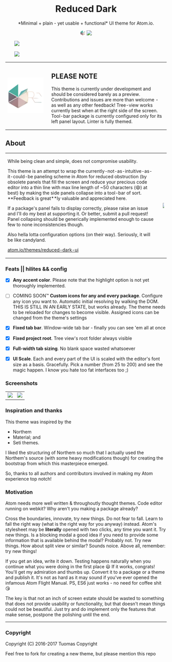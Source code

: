 
<h1 style='text-align: center'>Reduced Dark</h1>

<p align="center">
  *Minimal + plain - yet usable + functional* UI theme for Atom.io.
</p>

<p align="center">

  <img src="https://github.com/tuomashatakka/reduced-dark-ui/blob/master/assets/logo/logo-glyph.png" width=16 height=16 />
  <a href="https://atom.io/themes/reduced-dark-ui">
    <img src="https://img.shields.io/apm/dm/reduced-dark-ui.svg?style=flat-square">
    </a>

  <img src="https://github.com/favicon.ico" width=16 height=16/>&nbsp;&nbsp;
  <a href="https://github.com/tuomashatakka/reduced-dark-ui/releases/latest">
    <img src="https://img.shields.io/github/issues/tuomashatakka/reduced-dark-ui.svg?style=flat-square">
    </a>

  <img src="https://atom.io/favicon.ico" width=16 height=16/>&nbsp;&nbsp;
  <a href="https://atom.io/themes/reduced-dark-ui">
    <img src="https://img.shields.io/apm/v/reduced-dark-ui.svg?style=flat-square">
    </a>
</p>

<table><tr>

 <td>
  <img style='margin: 0 auto; width: 25%; max-width: 14em; min-width: 8em;' src="https://github.com/tuomashatakka/reduced-dark-ui/blob/master/assets/logo/logo.png"/>
 </td>


 <td>
  <h2 style='text-align: left'><span class='icon icon-alert' /> PLEASE NOTE</h2>
  <p align="left">
    This theme is currently under development and should be considered barely as a preview.
    Contributions and issues are more than welcome - as well as any other feedback!
    Tree-view works currently best when at the right side of the screen.
    Tool-bar package is currently configured only for its left panel layout.
    Linter is fully themed.
  </p>
 </td>
 
</tr></table>

## About


<table><tr>

 <td>

  <p>While being clean and simple, does not compromise usability.</p>

  <p>This theme is an attempt to wrap the currently-not-as-intuitive-as-it-could-be paneling scheme in Atom for reduced obstruction (by obsolete panels that fill the screen and reduce your precious code editor into a thin line with max line length of ~50 characters (😄) at best)
  by making the side panels collapse into a tool-bar of sort. **Feedback is great**ly valuable and appreciated here.</p>

  <p>If a package's panel fails to display correctly, please raise an issue and I'll do my best at supporting it. Or better, submit a pull request! Panel collapsing should be generically implemented enough to cause few to none inconsistencies though.</p>

  <p>Also hella lotta configuration options (on their way).
  Seriously, it will be like candyland.</p>

  <a href="https://atom.io/themes/reduced-dark-ui">atom.io/themes/reduced-dark-ui</a>

 </td>
  <td>
   <img src='https://tuomashatakka.github.io/reduced-dark-ui/assets/ss2016-11.png' style='float: right; width: 25%; margin: 4%' />
  </td>
  
</tr></table>


### Feats || hilites && config

 - [x] **Any accent color**. Please note that the highlight option is not yet thoroughly implemented.
 - [ ] COMING SOON™ **Custom icons for any and every package**. Configure any icon you want to. Automatic initial resolving by walking the DOM.
   THIS IS STILL IN AN EARLY STATE, but works already. The theme needs to be reloaded for changes to become visible. Assigned icons
   can be changed from the theme's settings
 - [x] **Fixed tab bar**. Window-wide tab bar - finally you can see 'em all at once
 - [x] **Fixed project root**. Tree view's root folder always visible
 - [x] **Full-width tab sizing**. No blank space wasted whatsoever
 - [x] **UI Scale**. Each and every part of the UI is scaled with the editor's font size as a basis. Gracefully.
   Pick a number (from 25 to 200) and see the magic happen. I know you hate too fat interfaces too ;)


### Screenshots
<table><tr>

 <td>
  <img src='https://tuomashatakka.github.io/reduced-dark-ui/assets/ss2016-12.png' />
 </td>
 
 <td>
  <img src='https://tuomashatakka.github.io/reduced-dark-ui/assets/ss2016-10.png' />
 </td>
  
</tr></table>


### Inspiration and thanks

This theme was inspired by the
- Northem
- Material; and
- Seti
themes.

I liked the structuring of Northem so much that I actually used the Northem's source (with some heavy modifications though) for creating the bootstrap from which this masterpiece emerged.

So, thanks to all authors and contributors involved in making my Atom experience top notch!



### Motivation

Atom needs more well written & throughoutly thought themes. Code editor running on webkit? Why aren't you making a package already?

Cross the boundaries, innovate, try new things. Do not fear to fall. Learn to fall the right way (what is the right way for you anyway) instead. Atom's stylesheet may be **literally** opened with two clicks, any time you want it. Try new things. Is a blocking modal a good idea if you need to provide some information that is available behind the modal? Probably not. Try new things. How about split view or similar? Sounds noice. Above all, remember: try new things!

If you get an idea, write it down. Testing happens naturally when you continue what you were doing in the first place 😃 If it works, congrats! You'll get my admiration and thumbs up. Convert it to a package or a theme and publish it. It's not as hard as it may sound if you've ever opened the infamous Atom Flight Manual. PS, ES6 just works - no need for coffee shit 😘

The key is that not an inch of screen estate should be wasted to something that does not provide usability or functionality, but that doesn't mean things could not be beautiful. Just try and do implement only the features that make sense, postpone the polishing until the end.

---



### Copyright

Copyright (C) 2016-2017 Tuomas Copyright


Feel free to fork for creating a new theme, but please mention this repo



[logo]: https://tuomashatakka.github.io/reduced-dark-ui/assets/re-logo.svg
[ss1]: https://tuomashatakka.github.io/reduced-dark-ui/assets/ss2016-10.png
[ss2]: https://tuomashatakka.github.io/reduced-dark-ui/assets/ss2016-11.png
[ss3]: https://tuomashatakka.github.io/reduced-dark-ui/assets/ss2016-12.png
